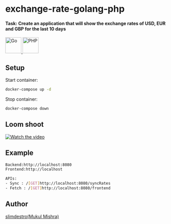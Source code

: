 # exchange-rate-golang-php
#### Task: Create an application that will show the exchange rates of USD, EUR and GBP for the last 10 days

<p>
  <a href="https://www.modcode.dev/">
    <img src="https://upload.wikimedia.org/wikipedia/commons/thumb/0/05/Go_Logo_Blue.svg/60px-Go_Logo_Blue.svg.png" height="50" alt="Go">
  </a>
  <a href="https://www.modcode.dev/">
    <img src="https://juancenteno.info/wp-content/uploads/2017/02/php.png" height="50" alt="PHP">
  </a>
</p>


## Setup

Start container:

```sh
docker-compose up -d
```

Stop container:

```sh
docker-compose down  
```
## Loom shoot

[![Watch the video](https://static-00.iconduck.com/assets.00/loom-icon-512x155-uq8gnrp3.png)](https://www.loom.com/share/c02cf6d2b2694751af7caa4961165381?sid=0ea56c1b-bb60-45a2-b06a-a18fa883c034)

## Example

```sh
Backend:http://localhost:8080
Frontend:http://localhost

APIs:
- Sync : /[GET]http://localhost:8080/syncRates
- Fetch : /[GET]http://localhost:8080/frontend
```


## Author

[slimdestro(Mukul Mishra)](https://linktr.ee/slimdestro)
